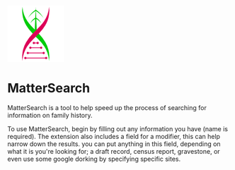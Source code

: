 ![alt text](images/icon128.png)

# **MatterSearch**

MatterSearch is a tool to help speed up the process of searching for information on family history.

To use MatterSearch, begin by filling out any information you have (name is required). The extension also includes a field for a modifier, this can help narrow down the results. you can put anything in this field, depending on what it is you're looking for; a draft record, census report, gravestone, or even use some google dorking by specifying specific sites.